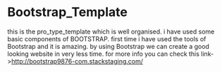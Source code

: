# Bootstrap_Template
this is the pro_type_template which is well organised. i have used some basic components of BOOTSTRAP.
first time i have used the tools of Bootstrap and it is amazing.
by using Bootstrap we can create a good looking website in very less time.
for more info you can check this link->http://bootstrap9876-com.stackstaging.com/
